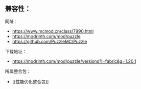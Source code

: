 兼容性：
- 

网址：
- https://www.mcmod.cn/class/7990.html
- https://modrinth.com/mod/puzzle
- https://github.com/PuzzleMC/Puzzle

下载地址：
- https://modrinth.com/mod/puzzle/versions?l=fabric&g=1.20.1

所属整合包：
- [[性能优化整合包]]